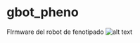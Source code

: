 # gbot_pheno
FIrmware del robot de fenotipado 
![alt text](https://github.com/jepeloa/gbot/blob/master/mcp4725.jpeg)
